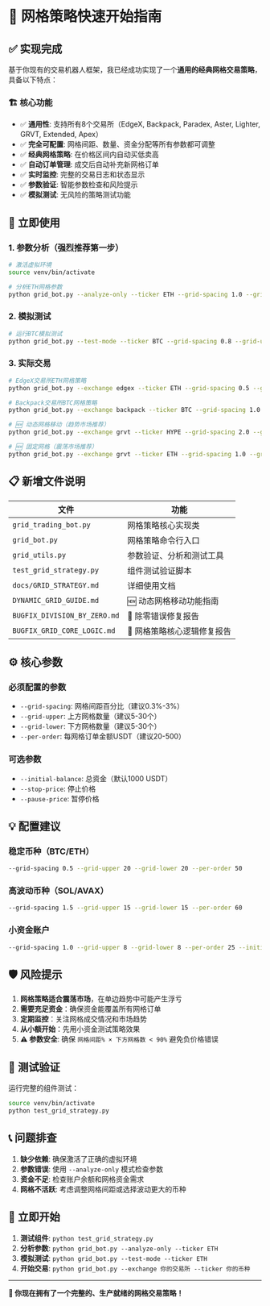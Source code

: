 # 🎯 网格策略快速开始指南

## ✅ 实现完成

基于你现有的交易机器人框架，我已经成功实现了一个**通用的经典网格交易策略**，具备以下特点：

### 🏗️ 核心功能
- ✅ **通用性**: 支持所有8个交易所（EdgeX, Backpack, Paradex, Aster, Lighter, GRVT, Extended, Apex）
- ✅ **完全可配置**: 网格间距、数量、资金分配等所有参数都可调整
- ✅ **经典网格策略**: 在价格区间内自动买低卖高
- ✅ **自动订单管理**: 成交后自动补充新网格订单
- ✅ **实时监控**: 完整的交易日志和状态显示
- ✅ **参数验证**: 智能参数检查和风险提示
- ✅ **模拟测试**: 无风险的策略测试功能

## 🚀 立即使用

### 1. 参数分析（强烈推荐第一步）
```bash
# 激活虚拟环境
source venv/bin/activate

# 分析ETH网格参数
python grid_bot.py --analyze-only --ticker ETH --grid-spacing 1.0 --grid-upper 10 --grid-lower 10 --per-order 50
```

### 2. 模拟测试
```bash
# 运行BTC模拟测试
python grid_bot.py --test-mode --ticker BTC --grid-spacing 0.8 --grid-upper 8 --grid-lower 8 --per-order 75
```

### 3. 实际交易
```bash
# EdgeX交易所ETH网格策略
python grid_bot.py --exchange edgex --ticker ETH --grid-spacing 0.5 --grid-upper 15 --grid-lower 15 --per-order 50

# Backpack交易所BTC网格策略
python grid_bot.py --exchange backpack --ticker BTC --grid-spacing 1.0 --grid-upper 12 --grid-lower 12 --per-order 80

# 🆕 动态网格移动（趋势市场推荐）
python grid_bot.py --exchange grvt --ticker HYPE --grid-spacing 2.0 --grid-upper 10 --grid-lower 10 --per-order 70

# 🆕 固定网格（震荡市场推荐）  
python grid_bot.py --exchange grvt --ticker ETH --grid-spacing 1.0 --grid-upper 15 --grid-lower 15 --per-order 50 --disable-dynamic
```

## 📋 新增文件说明

| 文件 | 功能 |
|------|------|
| `grid_trading_bot.py` | 网格策略核心实现类 |
| `grid_bot.py` | 网格策略命令行入口 |
| `grid_utils.py` | 参数验证、分析和测试工具 |
| `test_grid_strategy.py` | 组件测试验证脚本 |
| `docs/GRID_STRATEGY.md` | 详细使用文档 |
| `DYNAMIC_GRID_GUIDE.md` | 🆕 动态网格移动功能指南 |
| `BUGFIX_DIVISION_BY_ZERO.md` | 🔧 除零错误修复报告 |
| `BUGFIX_GRID_CORE_LOGIC.md` | 🔧 网格策略核心逻辑修复报告 |

## ⚙️ 核心参数

### 必须配置的参数
- `--grid-spacing`: 网格间距百分比（建议0.3%-3%）
- `--grid-upper`: 上方网格数量（建议5-30个）
- `--grid-lower`: 下方网格数量（建议5-30个）
- `--per-order`: 每网格订单金额USDT（建议20-500）

### 可选参数
- `--initial-balance`: 总资金（默认1000 USDT）
- `--stop-price`: 停止价格
- `--pause-price`: 暂停价格

## 💡 配置建议

### 稳定币种（BTC/ETH）
```bash
--grid-spacing 0.5 --grid-upper 20 --grid-lower 20 --per-order 50
```

### 高波动币种（SOL/AVAX）
```bash
--grid-spacing 1.5 --grid-upper 15 --grid-lower 15 --per-order 60
```

### 小资金账户
```bash
--grid-spacing 1.0 --grid-upper 8 --grid-lower 8 --per-order 25 --initial-balance 500
```

## 🛡️ 风险提示

1. **网格策略适合震荡市场**，在单边趋势中可能产生浮亏
2. **需要充足资金**：确保资金能覆盖所有网格订单
3. **定期监控**：关注网格成交情况和市场趋势
4. **从小额开始**：先用小资金测试策略效果
5. **⚠️ 参数安全**: 确保 `网格间距% × 下方网格数 < 90%` 避免负价格错误

## 🧪 测试验证

运行完整的组件测试：
```bash
source venv/bin/activate
python test_grid_strategy.py
```

## 📞 问题排查

1. **缺少依赖**: 确保激活了正确的虚拟环境
2. **参数错误**: 使用 `--analyze-only` 模式检查参数
3. **资金不足**: 检查账户余额和网格资金需求
4. **网格不活跃**: 考虑调整网格间距或选择波动更大的币种

## 🎉 立即开始

1. **测试组件**: `python test_grid_strategy.py`
2. **分析参数**: `python grid_bot.py --analyze-only --ticker ETH`  
3. **模拟测试**: `python grid_bot.py --test-mode --ticker ETH`
4. **开始交易**: `python grid_bot.py --exchange 你的交易所 --ticker 你的币种`

---

**🎯 你现在拥有了一个完整的、生产就绪的网格交易策略！**
